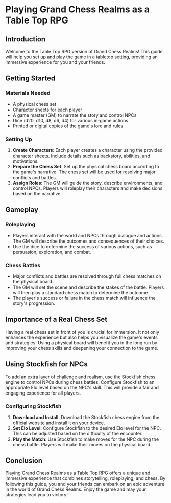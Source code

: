 # Playing Grand Chess Realms as a Table Top RPG

## Introduction

Welcome to the Table Top RPG version of Grand Chess Realms! This guide will help you set up and play the game in a tabletop setting, providing an immersive experience for you and your friends.

## Getting Started

### Materials Needed
- A physical chess set
- Character sheets for each player
- A game master (GM) to narrate the story and control NPCs
- Dice (d20, d10, d8, d6, d4) for various in-game actions
- Printed or digital copies of the game's lore and rules

### Setting Up
1. **Create Characters**: Each player creates a character using the provided character sheets. Include details such as backstory, abilities, and motivations.
2. **Prepare the Chess Set**: Set up the physical chess board according to the game's narrative. The chess set will be used for resolving major conflicts and battles.
3. **Assign Roles**: The GM will guide the story, describe environments, and control NPCs. Players will roleplay their characters and make decisions based on the narrative.

## Gameplay

### Roleplaying
- Players interact with the world and NPCs through dialogue and actions. The GM will describe the outcomes and consequences of their choices.
- Use the dice to determine the success of various actions, such as persuasion, exploration, and combat.

### Chess Battles
- Major conflicts and battles are resolved through full chess matches on the physical board.
- The GM will set the scene and describe the stakes of the battle. Players will then play a standard chess match to determine the outcome.
- The player's success or failure in the chess match will influence the story's progression.

## Importance of a Real Chess Set

Having a real chess set in front of you is crucial for immersion. It not only enhances the experience but also helps you visualize the game's events and strategies. Using a physical board will benefit you in the long run by improving your chess skills and deepening your connection to the game.

## Using Stockfish for NPCs

To add an extra layer of challenge and realism, use the Stockfish chess engine to control NPCs during chess battles. Configure Stockfish to an appropriate Elo level based on the NPC's skill. This will provide a fair and engaging experience for all players.

### Configuring Stockfish
1. **Download and Install**: Download the Stockfish chess engine from the official website and install it on your device.
2. **Set Elo Level**: Configure Stockfish to the desired Elo level for the NPC. This can be adjusted based on the difficulty of the encounter.
3. **Play the Match**: Use Stockfish to make moves for the NPC during the chess battle. Players will make their moves on the physical board.

## Conclusion

Playing Grand Chess Realms as a Table Top RPG offers a unique and immersive experience that combines storytelling, roleplaying, and chess. By following this guide, you and your friends can embark on an epic adventure in the world of Grand Chess Realms. Enjoy the game and may your strategies lead you to victory!
